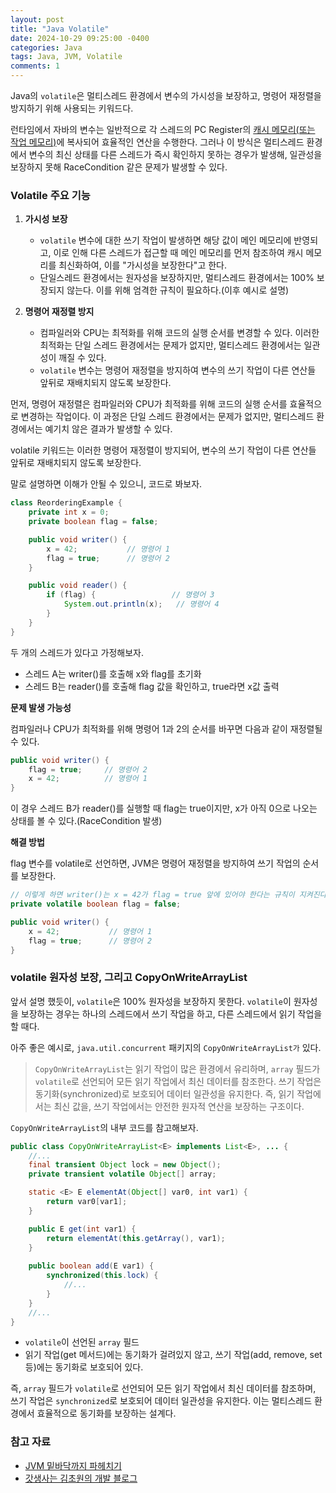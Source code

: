 ```yaml
---
layout: post
title: "Java Volatile"
date: 2024-10-29 09:25:00 -0400 
categories: Java
tags: Java, JVM, Volatile
comments: 1
---
```


Java의 `volatile`은 멀티스레드 환경에서 변수의 가시성을 보장하고, 명령어 재정렬을 방지하기 위해 사용되는 키워드다.

런타임에서 자바의 변수는 일반적으로 각 스레드의 PC Register의 [캐시 메모리(또는 작업 메모리)][cache-memory]에 복사되어 효율적인 연산을 수행한다. 그러나 이 방식은 멀티스레드 환경에서 변수의 최신 상태를 다른 스레드가 즉시 확인하지 못하는 경우가 발생해, 일관성을 보장하지 못해 RaceCondition 같은 문제가 발생할 수 있다.

### Volatile 주요 기능
1. **가시성 보장**
   - `volatile` 변수에 대한 쓰기 작업이 발생하면 해당 값이 메인 메모리에 반영되고, 이로 인해 다른 스레드가 접근할 때 메인 메모리를 먼저 참조하여 캐시 메모리를 최신화하여, 이를 "가시성을 보장한다"고 한다.
   - 단일스레드 환경에서는 원자성을 보장하지만, 멀티스레드 환경에서는 100% 보장되지 않는다. 이를 위해 엄격한 규칙이 필요하다.(이후 예시로 설명)

2. **명령어 재정렬 방지**
   - 컴파일러와 CPU는 최적화를 위해 코드의 실행 순서를 변경할 수 있다. 이러한 최적화는 단일 스레드 환경에서는 문제가 없지만, 멀티스레드 환경에서는 일관성이 깨질 수 있다.
   - `volatile` 변수는 명령어 재정렬을 방지하여 변수의 쓰기 작업이 다른 연산들 앞뒤로 재배치되지 않도록 보장한다.

먼저, 명령어 재정렬은 컴파일러와 CPU가 최적화를 위해 코드의 실행 순서를 효율적으로 변경하는 작업이다. 이 과정은 단일 스레드 환경에서는 문제가 없지만, 멀티스레드 환경에서는 예기치 않은 결과가 발생할 수 있다.

volatile 키워드는 이러한 명령어 재정렬이 방지되어, 변수의 쓰기 작업이 다른 연산들 앞뒤로 재배치되지 않도록 보장한다.

말로 설명하면 이해가 안될 수 있으니, 코드로 봐보자.

```java
class ReorderingExample {
    private int x = 0;
    private boolean flag = false;

    public void writer() {
        x = 42;           // 명령어 1
        flag = true;      // 명령어 2
    }

    public void reader() {
        if (flag) {                 // 명령어 3
            System.out.println(x);   // 명령어 4
        }
    }
}
```

두 개의 스레드가 있다고 가정해보자.

- 스레드 A는 writer()를 호출해 x와 flag를 초기화
- 스레드 B는 reader()를 호출해 flag 값을 확인하고, true라면 x값 출력

**문제 발생 가능성**

컴파일러나 CPU가 최적화를 위해 명령어 1과 2의 순서를 바꾸면 다음과 같이 재정렬될 수 있다.

```java
public void writer() {
    flag = true;     // 명령어 2
    x = 42;          // 명령어 1
}
```

이 경우 스레드 B가 reader()를 실행할 때 flag는 true이지만, x가 아직 0으로 나오는 상태를 볼 수 있다.(RaceCondition 발생)

**해결 방법**

flag 변수를 volatile로 선언하면, JVM은 명령어 재정렬을 방지하여 쓰기 작업의 순서를 보장한다.

```java
// 이렇게 하면 writer()는 x = 42가 flag = true 앞에 있어야 한다는 규칙이 지켜진다.
private volatile boolean flag = false;

public void writer() {
    x = 42;           // 명령어 1
    flag = true;      // 명령어 2
}
```

### volatile 원자성 보장, 그리고 CopyOnWriteArrayList
앞서 설명 했듯이, `volatile`은 100% 원자성을 보장하지 못한다. `volatile`이 원자성을 보장하는 경우는 하나의 스레드에서 쓰기 작업을 하고, 다른 스레드에서 읽기 작업을 할 때다.

아주 좋은 예시로, `java.util.concurrent` 패키지의 `CopyOnWriteArrayList가` 있다.

> `CopyOnWriteArrayList`는 읽기 작업이 많은 환경에서 유리하며, `array` 필드가 `volatile`로 선언되어 모든 읽기 작업에서 최신 데이터를 참조한다. 쓰기 작업은 동기화(synchronized)로 보호되어 데이터 일관성을 유지한다. 즉, 읽기 작업에서는 최신 값을, 쓰기 작업에서는 안전한 원자적 연산을 보장하는 구조이다.

`CopyOnWriteArrayList`의 내부 코드를 참고해보자.

```java
public class CopyOnWriteArrayList<E> implements List<E>, ... {
    //...
    final transient Object lock = new Object();
    private transient volatile Object[] array;

    static <E> E elementAt(Object[] var0, int var1) {
        return var0[var1];
    }

    public E get(int var1) {
        return elementAt(this.getArray(), var1);
    }
    
    public boolean add(E var1) {
        synchronized(this.lock) {
            //...
        }
    }
    //...
}
```

- `volatile`이 선언된 `array` 필드
- 읽기 작업(get 메서드)에는 동기화가 걸려있지 않고, 쓰기 작업(add, remove, set 등)에는 동기화로 보호되어 있다.

즉, `array` 필드가 `volatile`로 선언되어 모든 읽기 작업에서 최신 데이터를 참조하며, 쓰기 작업은 `synchronized`로 보호되어 데이터 일관성을 유지한다. 이는 멀티스레드 환경에서 효율적으로 동기화를 보장하는 설계다.

### 참고 자료
- [JVM 밑바닥까지 파헤치기](https://github.com/WegraLee/JVM)
- [갓생사는 김초원의 개발 블로그](https://programmer-chocho.tistory.com/82)

[cache-memory]: https://blogs.oracle.com/javamagazine/post/java-and-the-modern-cpu-part-1-memory-and-the-cache-hierarchy
